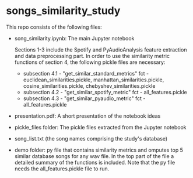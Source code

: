 # songs_similarity_study

This repo consists of the following files:
- song_similarity.ipynb: The main Jupyter notebook
                          
   Sections 1-3 include the Spotify and PyAudioAnalysis feature extraction and data preprocessing part.
   In order to use the similarity metric functions of section 4, the following pickle files are necessary:
   - subsection 4.1 - "get_similar_standard_metrics" fct - euclidean_similarities.pickle, manhattan_similarities.pickle, cosine_similarities.pickle, chebyshev_similarities.pickle
   - subsection 4.2 - "get_similar_spotify_metric" fct - all_features.pickle
   - subsection 4.3 - "get_similar_pyaudio_metric" fct - all_features.pickle
   
- presentation.pdf: A short presentation of the notebook ideas
- pickle_files folder: The pickle files extracted from the Jupyter notebook
- song_list.txt (the song names comprising the study's database)
- demo folder: py file that contains similarity metrics and omputes top 5 similar database songs for any wav file.
               In the top part of the file a detailed summary of the functions is included.
               Note that the py file needs the all_features.pickle file to run.

